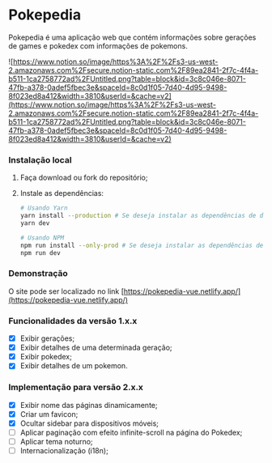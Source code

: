 # Pokepedia

Pokepedia é uma aplicação web que contém informações sobre gerações de games e pokedex com informações de pokemons.

![https://www.notion.so/image/https%3A%2F%2Fs3-us-west-2.amazonaws.com%2Fsecure.notion-static.com%2F89ea2841-2f7c-4f4a-b511-1ca2758772ad%2FUntitled.png?table=block&id=3c8c046e-8071-47fb-a378-0adef5fbec3e&spaceId=8c0d1f05-7d40-4d95-9498-8f023ed8a412&width=3810&userId=&cache=v2](https://www.notion.so/image/https%3A%2F%2Fs3-us-west-2.amazonaws.com%2Fsecure.notion-static.com%2F89ea2841-2f7c-4f4a-b511-1ca2758772ad%2FUntitled.png?table=block&id=3c8c046e-8071-47fb-a378-0adef5fbec3e&spaceId=8c0d1f05-7d40-4d95-9498-8f023ed8a412&width=3810&userId=&cache=v2)

### Instalação local

1. Faça download ou fork do repositório;
2. Instale as dependências:

    ```bash
    # Usando Yarn
    yarn install --production # Se deseja instalar as dependências de desevolvimento remova a flag --production
    yarn dev

    # Usando NPM
    npm run install --only-prod # Se deseja instalar as dependências de desevolvimento remova a flag --only-prod
    npm run dev
    ```

### Demonstração

O site pode ser localizado no link  [https://pokepedia-vue.netlify.app/](https://pokepedia-vue.netlify.app/)

### Funcionalidades da versão 1.x.x

- [x]  Exibir gerações;
- [x]  Exibir detalhes de uma determinada geração;
- [x]  Exibir pokedex;
- [x]  Exibir detalhes de um pokemon.

### Implementação para versão 2.x.x

- [x]  Exibir nome das páginas dinamicamente;
- [x]  Criar um favicon;
- [x]  Ocultar sidebar para dispositivos móveis;
- [ ]  Aplicar paginação com efeito infinite-scroll na página do Pokedex;
- [ ]  Aplicar tema noturno;
- [ ]  Internacionalização (i18n);
